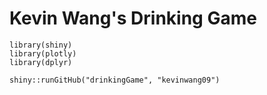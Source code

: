 # Kevin Wang's Drinking Game

```
library(shiny)
library(plotly)
library(dplyr)

shiny::runGitHub("drinkingGame", "kevinwang09")
```